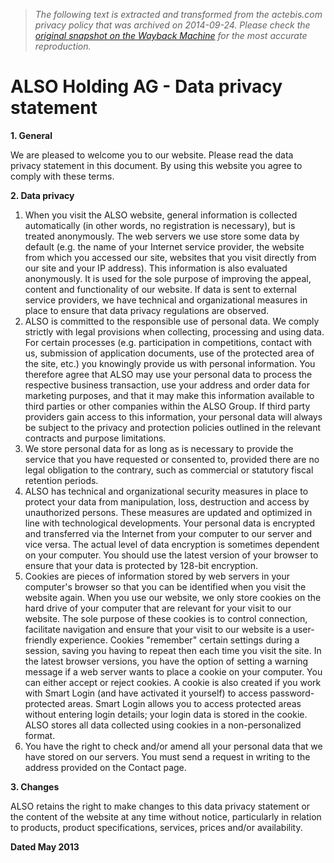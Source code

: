 > *The following text is extracted and transformed from the actebis.com privacy policy that was archived on 2014-09-24. Please check the [original snapshot on the Wayback Machine](https://web.archive.org/web/20140924035327id_/http%3A//www.also.com/ec/cms2/en/4000/content_3/group/imprint_228/data_privacy_statement/data_privacy_statement_1.jsp) for the most accurate reproduction.*

# ALSO Holding AG - Data privacy statement

  
**1\. General**

We are pleased to welcome you to our website. Please read the data privacy statement in this document. By using this website you agree to comply with these terms.

 **2\. Data privacy**

  1. When you visit the ALSO website, general information is collected automatically (in other words, no registration is necessary), but is treated anonymously. The web servers we use store some data by default (e.g. the name of your Internet service provider, the website from which you accessed our site, websites that you visit directly from our site and your IP address). This information is also evaluated anonymously. It is used for the sole purpose of improving the appeal, content and functionality of our website. If data is sent to external service providers, we have technical and organizational measures in place to ensure that data privacy regulations are observed.
  2. ALSO is committed to the responsible use of personal data. We comply strictly with legal provisions when collecting, processing and using data. For certain processes (e.g. participation in competitions, contact with us, submission of application documents, use of the protected area of the site, etc.) you knowingly provide us with personal information. You therefore agree that ALSO may use your personal data to process the respective business transaction, use your address and order data for marketing purposes, and that it may make this information available to third parties or other companies within the ALSO Group. If third party providers gain access to this information, your personal data will always be subject to the privacy and protection policies outlined in the relevant contracts and purpose limitations.
  3. We store personal data for as long as is necessary to provide the service that you have requested or consented to, provided there are no legal obligation to the contrary, such as commercial or statutory fiscal retention periods.
  4. ALSO has technical and organizational security measures in place to protect your data from manipulation, loss, destruction and access by unauthorized persons. These measures are updated and optimized in line with technological developments. Your personal data is encrypted and transferred via the Internet from your computer to our server and vice versa. The actual level of data encryption is sometimes dependent on your computer. You should use the latest version of your browser to ensure that your data is protected by 128-bit encryption.
  5. Cookies are pieces of information stored by web servers in your computer's browser so that you can be identified when you visit the website again. When you use our website, we only store cookies on the hard drive of your computer that are relevant for your visit to our website. The sole purpose of these cookies is to control connection, facilitate navigation and ensure that your visit to our website is a user-friendly experience. Cookies "remember" certain settings during a session, saving you having to repeat then each time you visit the site. In the latest browser versions, you have the option of setting a warning message if a web server wants to place a cookie on your computer. You can either accept or reject cookies. A cookie is also created if you work with Smart Login (and have activated it yourself) to access password-protected areas. Smart Login allows you to access protected areas without entering login details; your login data is stored in the cookie. ALSO stores all data collected using cookies in a non-personalized format.
  6. You have the right to check and/or amend all your personal data that we have stored on our servers. You must send a request in writing to the address provided on the Contact page.



**3\. Changes**

ALSO retains the right to make changes to this data privacy statement or the content of the website at any time without notice, particularly in relation to products, product specifications, services, prices and/or availability. 

**Dated May 2013**
